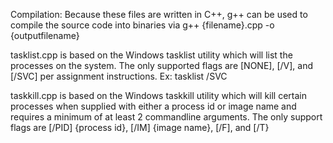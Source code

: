 Compilation:
Because these files are written in C++, g++ can be used to compile the source code into binaries via g++ {filename}.cpp -o {outputfilename}

tasklist.cpp is based on the Windows tasklist utility which will list the processes on the system. 
The only supported flags are [NONE], [/V], and [/SVC] per assignment instructions.
Ex: tasklist /SVC

taskkill.cpp is based on the Windows taskkill utility which will kill certain processes when supplied with either a process id or image name and requires a minimum of at least 2 commandline arguments.
The only support flags are [/PID] {process id}, [/IM] {image name}, [/F], and [/T}
